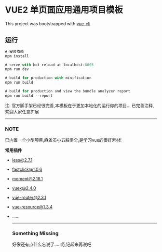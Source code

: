 # VUE2  单页面应用通用项目模板

This project was bootstrapped with [vue-cli](https://www.npmjs.com/package/vue-cli)

## 运行

``` javascript
# 安装依赖
npm install 

# serve with hot reload at localhost:8005
npm run dev

# build for production with minification
npm run build

# build for production and view the bundle analyzer report
npm run build --report
```

注: 官方脚手架已经很完善,本模板在于更加本地化的运行你的项目...    已完善注释,欢迎大家任意扩展

------

### NOTE

已内置一个小型项目,麻雀虽小五脏俱全,是学习vue的很好素材!

**常用插件**

- less@2.7.1

- fastclick@1.0.6

- moment@2.18.1

- vuex@2.4.0

- vue-router@2.3.1

- vue-resource@1.3.4

- ......

  ------

  ### Something Missing

  好像还有点什么忘说了....   呃,记起来再说吧

